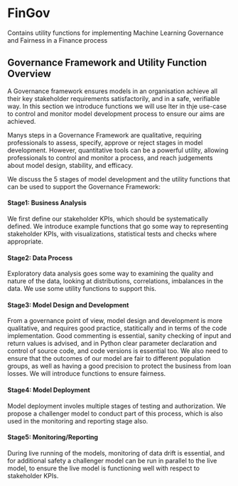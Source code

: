 # FinGov
Contains utility functions for implementing Machine Learning Governance and Fairness in a Finance process

## Governance Framework and Utility Function Overview

A Governance framework ensures models in an organisation achieve all their key stakeholder requirements satisfactorily, and in a safe, verifiable way. In this section we introduce functions we will use lter in thje use-case to control and monitor model development process to ensure our aims are achieved.

Manys steps in a Governance Framework are qualitative, requiring professionals to assess, specify, approve or reject stages in model development. However, quantitative tools can be a powerful utility, allowing professionals to control and monitor a process, and reach judgements about model design, stability, and efficacy. 

We discuss the 5 stages of model development and the utility functions that can be used to support the Governance Framework:

#### Stage1: Business Analysis
We first define our stakeholder KPIs, which should be systematically defined. We introduce example functions that go some way to representing stakeholder KPIs, with visualizations, statistical tests and checks where appropriate. 

#### Stage2: Data Process
Exploratory data analysis goes some way to examining the quality and nature of the data, looking at distributions, correlations, imbalances in the data. We use some utility functions to support this.

#### Stage3: Model Design and Development
From a governance point of view, model design and development is more qualitative, and requires good practice, statitically and in terms of the code implementation. Good commenting is essential, sanity checking of input and return values is advised, and in Python clear parameter declaration and control of source code, and code versions is essential too. 
We also need to ensure that the outcomes of our model are fair to different population groups, as well as having a good precision to protect the business from loan losses. We will introduce functions to ensure fairness.

#### Stage4: Model Deployment
Model deployment involes multiple stages of testing and authorization. We propose a challenger model to conduct part of this process, which is also used in the monitoring and reporting stage also.

#### Stage5: Monitoring/Reporting
During live running of the models, monitoring of data drift is essential, and for additional safety a challenger model can be run in parallel to the live model, to ensure the live model is functioning well with respect to stakeholder KPIs.
